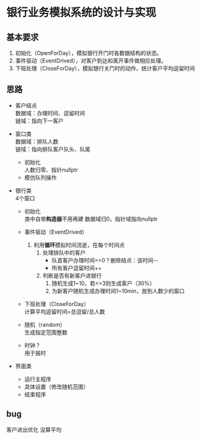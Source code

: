 # 银行业务模拟系统的设计与实现

## 基本要求
1. 初始化（OpenForDay），模拟银行开门时各数据结构的状态。
2. 事件驱动（EventDrived），对客户到达和离开事件做相应处理。
3. 下班处理（CloseForDay），模拟银行关门时的动作，统计客户平均逗留时间

## 思路

- 客户结点  
数据域：办理时间、逗留时间    
链域：指向下一客户



- 窗口类    
数据域：排队人数  
链域：指向排队客户队头、队尾

  - 初始化  
  人数归零、指针nullptr
  - 模仿队列操作


- 银行类    
4个窗口

  -  初始化  
  类中自带**构造器**不用再建
  数据域归0，指针域指向nullptr

  - 事件驱动（EventDrived）   
    1. 利用**循环**模拟时间流逝，在每个时间点
       1. 处理排队中的客户
          - 队首客户办理时间==0？删除结点：该时间--
          - 所有客户逗留时间++ 
       2. 判断是否有新客户进银行
          1. 随机生成1~10，若<=3则生成客户（30%）
          2. 为新客户随机生成办理时间1~10min，放到人数少的窗口


  - 下班处理（CloseForDay）  
  计算平均逗留时间=总逗留/总人数

  - 随机（random）    
  生成指定范围整数

  - 时钟？  
  用于报时


- 界面类
  - 运行主程序
  - 具体设置（修改随机范围）
  - 结束程序

## bug
客户进出优化
没算平均









